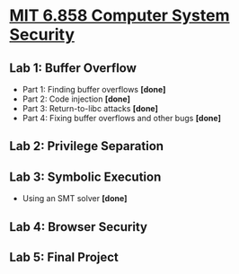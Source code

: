# [MIT 6.858 Computer System Security](https://css.csail.mit.edu/6.858/2022/)
## Lab 1: Buffer Overflow
- Part 1: Finding buffer overflows **[done]**
- Part 2: Code injection **[done]**
- Part 3: Return-to-libc attacks **[done]**
- Part 4: Fixing buffer overflows and other bugs **[done]**
## Lab 2: Privilege Separation
## Lab 3: Symbolic Execution
- Using an SMT solver **[done]**
## Lab 4: Browser Security
## Lab 5: Final Project